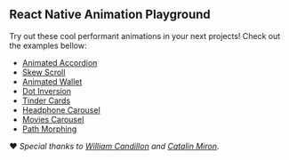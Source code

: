 ## React Native Animation Playground

Try out these cool performant animations in your next projects! Check out the examples bellow:

- [Animated Accordion](./src/screens/AnimatedAccordion)
- [Skew Scroll](./src/screens/SkewScroll)
- [Animated Wallet](./src/screens/AnimatedWallet)
- [Dot Inversion](./src/screens/DotInversion)
- [Tinder Cards](./src/screens/TinderCards)
- [Headphone Carousel](./src/screens/HeadphoneCarousel)
- [Movies Carousel](./src/screens/MoviesCarousel)
- [Path Morphing](./src/screens/PathMorphing)

:heart: _Special thanks to [William Candillon](https://github.com/wcandillon) and [Catalin Miron](https://github.com/catalinmiron)_.
